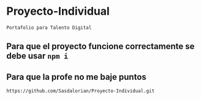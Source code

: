 # Proyecto-Individual
    Portafolio para Talento Digital

## Para que el proyecto funcione correctamente se debe usar ```npm i``` 


## Para que la profe no me baje puntos

```https://github.com/Sasdalorian/Proyecto-Individual.git```